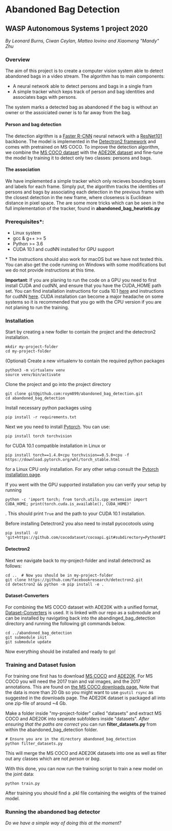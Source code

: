 # Abandoned Bag Detection
## WASP Autonomous Systems 1 project 2020
*By Leonard Burns, Ciwan Ceylan, Matteo Iovino and Xiaomeng "Mandy" Zhu*

### Overview
The aim of this project is to create a computer vision system able to detect abandoned bags in a video stream.
The algorithm has to main components:
  - A neural network able to detect persons and bags in a single fram
  - A simple tracker which keps track of person and bag identities and associates bags with persons.

The system marks a detected bag as abandoned if the bag is without an owner or the assoiciated owner is to far away from the bag.

#### Person and bag detection
The detection algrithm is a [Faster R-CNN](https://arxiv.org/abs/1506.01497) neural network with a [ResNet101](https://arxiv.org/abs/1512.03385) backbone.
The model is implemented in the [Detectron2 framework](https://github.com/facebookresearch/detectron2) and comes with pretrained on MS COCO.
To improve the detection algorithm, we combine the [MS COCO dataset](http://cocodataset.org/#home) with the [ADE20K dataset](https://groups.csail.mit.edu/vision/datasets/ADE20K/) and fine-tune the model by training it to detect only two classes: persons and bags. 

#### The association
We have implemented a simple tracker which only recieves bounding boxes and labels for each frame. 
Simply put, the algorithm tracks the identities of persons and bags by associating each detection in the previous frame with the closest detection in the new frame, where closeness is Euclidean distance in pixel space. The are some more tricks which can be seen in the full implementation of the tracker, found in **abandoned_bag_heuristic.py**

### Prerequisites\*: 
- Linux system 
- gcc & g++ >= 5
- Python >= 3.6
- CUDA 10.1 and cudNN installed for GPU support

\* The instructions should also work for macOS but we have not tested this. You can also get the code running on Windows with some modifications but we do not provide instructions at this time.

**Important**: If you are planing to run the code on a GPU you need to first install CUDA and cudNN, and ensure that you have the CUDA_HOME path set.
You can find installation instructions for cuda 10.1 [here](https://developer.nvidia.com/cuda-10.1-download-archive-update2)
and instructions for cudNN [here](https://docs.nvidia.com/deeplearning/sdk/cudnn-install/index.html#install-linux).
CUDA installation can become a major headache on some systems so it is recommended that you go with the CPU version if you are not planing to run the training.

### Installation 
Start by creating a new fodler to contain the project and the detectron2 installation.
```
mkdir my-project-folder
cd my-project-folder
```
(Optional) Create a new virtualenv to contain the required python packages
```
python3 -m virtualenv venv
source venv/bin/activate
```
Clone the project and go into the project directory
```
git clone git@github.com:roym899/abandoned_bag_detection.git
cd abandoned_bag_detection
```
Install necessary python packages using
```
pip install -r requirements.txt
```
Next we you need to install [Pytorch](https://pytorch.org/). You can use:
```
pip install torch torchvision
```
for CUDA 10.1 compatible installation in Linux or
```
pip install torch==1.4.0+cpu torchvision==0.5.0+cpu -f https://download.pytorch.org/whl/torch_stable.html
```
for a Linux CPU only installation.
For any other setup consult the [Pytorch installation page](https://pytorch.org/).

If you went with the GPU supported installation you can verify your setup by running
```
python -c 'import torch; from torch.utils.cpp_extension import CUDA_HOME; print(torch.cuda.is_available(), CUDA_HOME)'
```
. This should print `True` and the path to your CUDA 10.1 installation.

Before installing Detectron2 you also need to install pycocotools using
```
pip install -U 'git+https://github.com/cocodataset/cocoapi.git#subdirectory=PythonAPI'
```

#### Detectron2

Next we navigate back to my-project-folder and install detectron2 as follows:
```
cd ..  # Now you should be in my-project-folder
git clone https://github.com/facebookresearch/detectron2.git
cd detectron2 && python -m pip install -e .
```

#### Dataset-Converters

For combining the MS COCO dataset with ADE20K with a unified format, [Dataset-Converters](https://github.com/ISSResearch/Dataset-Converters) is used. It is linked with our repo as a submodule and can be installed by navigating back into the abandinged_bag_detection directory and running the following git commands below.
```
cd ../abandoned_bag_detection
git submodule init
git submodule update
```

Now everything should be installed and ready to go!


### Training and Dataset fusion
For training one first has to download [MS COCO](http://cocodataset.org/#home) and [ADE20K](https://groups.csail.mit.edu/vision/datasets/ADE20K/).
For MS COCO you will need the 2017 train and val images, and the 2017 annotations. This are found on [the MS COCO downloads page.](http://cocodataset.org/#download) Note that the data is more than 20 Gb so you might want to use `gsutil rsync` as suggested in the downloads page. The ADE20K dataset is packaged all into one zip-file of around ~4 Gb.

Make a folder inside "my-project-folder" called "datasets" and extract MS COCO and ADE20K into seperate subfolders inside "datasets".
*After ensuring that the paths are correct* you can run **filter_datasets.py** from within the abandoned_bag_detection folder.
```
# Ensure you are in the directory abandoned_bag_detection
python filter_datasets.py
```
This will merge the MS COCO and ADE20K datasets into one as well as filter out any classes which are not *person* or *bag*.

With this done, you can now run the training script to train a new model on the joint data:
```
python train.py
```
After training you should find a .pkl file containing the weights of the trained model.

### Running the abandoned bag detector
*Do we have a simple way of doing this at the moment?*
